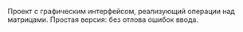 Проект с графическим интерфейсом, реализующий операции над матрицами. Простая версия: без отлова ошибок ввода.

